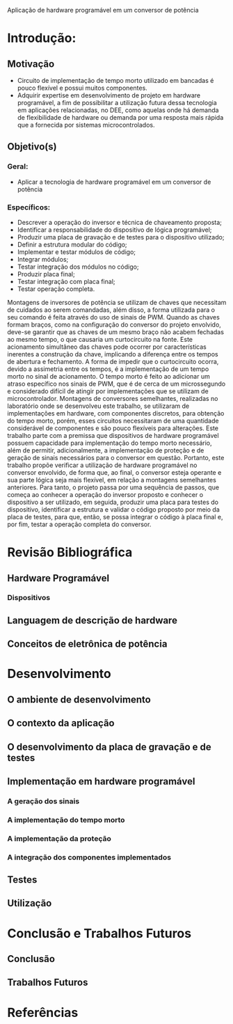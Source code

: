 Aplicação de hardware programável em um conversor de potência

# Introdução:
## Motivação
- Circuito de implementação de tempo morto utilizado em bancadas é pouco flexível e possui muitos componentes. 
- Adquirir expertise em desenvolvimento de projeto em hardware programável, a fim de possibilitar a utilização futura dessa tecnologia em aplicações relacionadas, no DEE, como aquelas onde há demanda de flexibilidade de hardware ou demanda por uma resposta mais rápida que a fornecida por sistemas microcontrolados.

## Objetivo(s)
### Geral:
 - Aplicar a tecnologia de hardware programável em um conversor de potência

### Específicos:
 - Descrever a operação do inversor e técnica de chaveamento proposta;
 - Identificar a responsabilidade do dispositivo de lógica programável;
 - Produzir uma placa de gravação e de testes para o dispositivo utilizado;
 - Definir a estrutura modular do código;  
 - Implementar e testar módulos de código;
 - Integrar módulos;
 - Testar integração dos módulos no código;
 - Produzir placa final;
 - Testar integração com placa final;
 - Testar operação completa.

 

Montagens de inversores de potência se utilizam de chaves que necessitam de cuidados ao serem comandadas, além disso, a forma utilizada para o seu comando é feita através do uso de sinais de PWM. Quando as chaves formam braços, como na configuração do conversor do projeto envolvido, deve-se garantir que as chaves de um mesmo braço não acabem fechadas ao mesmo tempo, o que causaria um curtocircuito na fonte. Este acionamento simultâneo das chaves pode ocorrer por características inerentes a construção da chave, implicando a diferença entre os tempos de abertura e fechamento. A forma de impedir que o curtocircuito ocorra, devido a assimetria entre os tempos, é a implementação de um tempo morto no sinal de acionamento. O tempo morto é feito ao adicionar um atraso específico nos sinais de PWM, que é de cerca de um microssegundo e considerado difícil de atingir por implementações que se utilizam de microcontrolador. Montagens de conversores semelhantes, realizadas no laboratório onde se desenvolveu este trabalho, se utilizaram de implementações em hardware, com componentes discretos, para obtenção do tempo morto, porém, esses circuitos necessitaram de uma quantidade considerável de componentes e são pouco flexíveis para alterações. 
Este trabalho parte com a premissa que dispositivos de hardware programável possuem capacidade para implementação do tempo morto necessário, além de permitir, adicionalmente, a implementação de proteção e de geração de sinais necessários para o conversor em questão. Portanto, este trabalho propõe verificar a utilização de hardware programável no conversor envolvido, de forma que, ao final, o conversor esteja operante e sua parte lógica seja mais flexível, em relação a montagens semelhantes anteriores. Para tanto, o projeto passa por uma sequência de passos, que começa ao conhecer a operação do inversor proposto e conhecer o dispositivo a ser utilizado, em seguida, produzir uma placa para testes do dispositivo, identificar a estrutura e validar o código proposto por meio da placa de testes, para que, então, se possa integrar o código à placa final e, por fim, testar a operação completa do conversor. 


# Revisão Bibliográfica
## Hardware Programável
### Dispositivos
## Languagem de descrição de hardware
## Conceitos de eletrônica de potência


# Desenvolvimento
## O ambiente de desenvolvimento
## O contexto da aplicação 
## O desenvolvimento da placa de gravação e de testes
## Implementação em hardware programável
### A geração dos sinais
### A implementação do tempo morto
### A implementação da proteção
### A integração dos componentes implementados
## Testes
## Utilização

# Conclusão e Trabalhos Futuros
## Conclusão

## Trabalhos Futuros

# Referências

<!-- -->